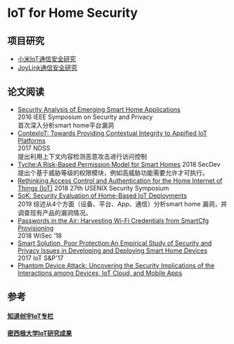 # IoT for Home Security

## 项目研究
- [小米IoT通信安全研究](https://github.com/ReAbout/IoT-Home/blob/master/communication-mi.md)
- [JoyLink通信安全研究](https://github.com/ReAbout/IoT-Home/blob/master/smart-home-jd.md)
## 论文阅读
- [Security Analysis of Emerging Smart Home Applications](https://github.com/ReAbout/IoT-Home/blob/master/Security%20Analysis%20of%20Emerging%20Smart%20Home%20Applications.md)  
2016 IEEE Symposium on Security and Privacy   
首次深入分析smart home平台漏洞   
- [ContexIoT: Towards Providing Contextual Integrity to Appified IoT Platforms](https://github.com/ReAbout/IoT-Home/blob/master/ContexIoT.md)      
2017 NDSS    
提出利用上下文内容检测恶意攻击进行访问控制    
- [Tyche:A Risk-Based Permission Model for Smart Homes](https://github.com/ReAbout/IoT-Home/blob/master/Tyche.md)
2018 SecDev   
提出个基于威胁等级的权限模块，例如高威胁功能需要允许才可执行。   
- [Rethinking Access Control and Authentication for the Home Internet of Things (IoT)](https://github.com/ReAbout/IoT-Home/blob/master/rethinking.md)
2018 27th USENIX Security Symposium
- [SoK: Security Evaluation of Home-Based IoT Deployments](https://github.com/ReAbout/IoT-Home/blob/master/SoK%20Security%20Evaluation%20of%20Home-Based%20IoT.md)    
2019 综述从4个方面（设备、平台、App、通信）分析smart home 漏洞，并调查现有产品的漏洞情况。
- [Passwords in the Air: Harvesting Wi-Fi Credentials from SmartCfg Provisioning](https://github.com/ReAbout/IoT-Home/blob/master/Passwords%20in%20the%20Air.md)    
2018 WiSec ’18
- [Smart Solution, Poor Protection:An Empirical Study of Security and Privacy Issues in Developing and Deploying Smart Home Devices](https://github.com/ReAbout/IoT-Home/blob/master/Smart%20Solution%2C%20Poor%20Protection.md)    
2017 IoT S&P'17
- [Phantom Device Attack: Uncovering the Security Implications of the Interactions among Devices, IoT Cloud, and Mobile Apps](https://github.com/ReAbout/IoT-Home/blob/master/Phantom%20Device%20Attack.md)    


## 参考
#### [知道创宇IoT专栏](https://paper.seebug.org/category/IoT/)   
#### [密西根大学IoT研究成果](https://iotsecurity.engin.umich.edu/)

